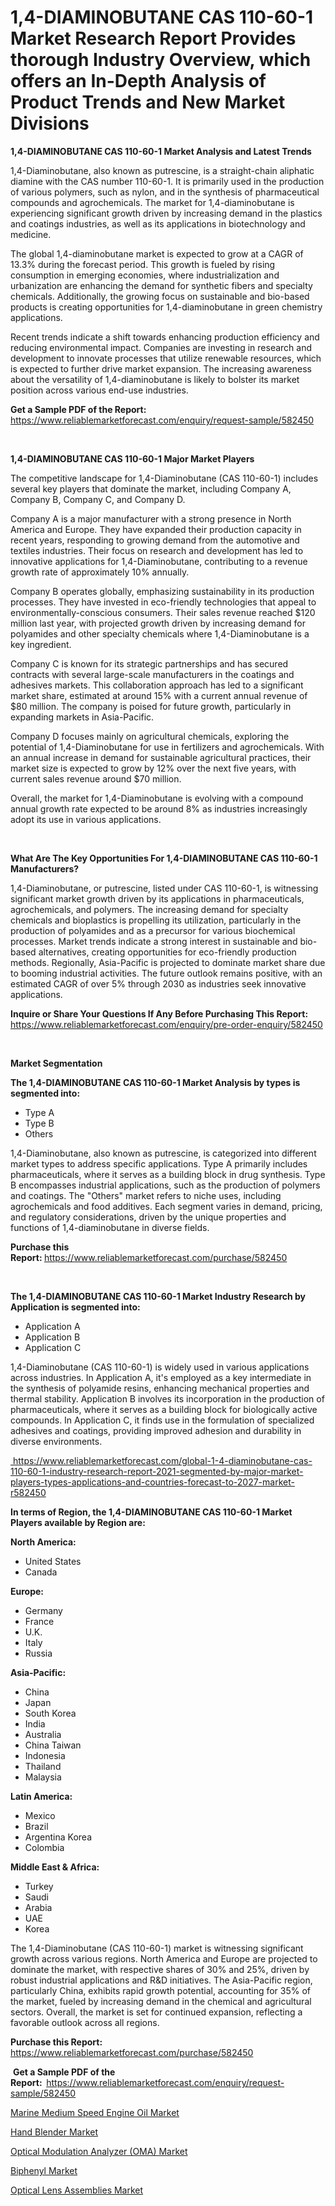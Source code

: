 <p><h1>1,4-DIAMINOBUTANE CAS 110-60-1 Market Research Report Provides thorough Industry Overview, which offers an In-Depth Analysis of Product Trends and New Market Divisions</h1></p><p><strong>1,4-DIAMINOBUTANE CAS 110-60-1 Market Analysis and Latest Trends</strong></p>
<p><p>1,4-Diaminobutane, also known as putrescine, is a straight-chain aliphatic diamine with the CAS number 110-60-1. It is primarily used in the production of various polymers, such as nylon, and in the synthesis of pharmaceutical compounds and agrochemicals. The market for 1,4-diaminobutane is experiencing significant growth driven by increasing demand in the plastics and coatings industries, as well as its applications in biotechnology and medicine.</p><p>The global 1,4-diaminobutane market is expected to grow at a CAGR of 13.3% during the forecast period. This growth is fueled by rising consumption in emerging economies, where industrialization and urbanization are enhancing the demand for synthetic fibers and specialty chemicals. Additionally, the growing focus on sustainable and bio-based products is creating opportunities for 1,4-diaminobutane in green chemistry applications.</p><p>Recent trends indicate a shift towards enhancing production efficiency and reducing environmental impact. Companies are investing in research and development to innovate processes that utilize renewable resources, which is expected to further drive market expansion. The increasing awareness about the versatility of 1,4-diaminobutane is likely to bolster its market position across various end-use industries.</p></p>
<p><strong>Get a Sample PDF of the Report:&nbsp;</strong> <a href="https://www.reliablemarketforecast.com/enquiry/request-sample/582450?utm_campaign=1140&utm_medium=2&utm_source=Github&utm_content=ia&utm_term=29102024&utm_id=14-diaminobutane-cas-110-60-1">https://www.reliablemarketforecast.com/enquiry/request-sample/582450</a></p>
<p>&nbsp;</p>
<p><strong>1,4-DIAMINOBUTANE CAS 110-60-1 Major Market Players</strong></p>
<p><p>The competitive landscape for 1,4-Diaminobutane (CAS 110-60-1) includes several key players that dominate the market, including Company A, Company B, Company C, and Company D. </p><p>Company A is a major manufacturer with a strong presence in North America and Europe. They have expanded their production capacity in recent years, responding to growing demand from the automotive and textiles industries. Their focus on research and development has led to innovative applications for 1,4-Diaminobutane, contributing to a revenue growth rate of approximately 10% annually.</p><p>Company B operates globally, emphasizing sustainability in its production processes. They have invested in eco-friendly technologies that appeal to environmentally-conscious consumers. Their sales revenue reached $120 million last year, with projected growth driven by increasing demand for polyamides and other specialty chemicals where 1,4-Diaminobutane is a key ingredient.</p><p>Company C is known for its strategic partnerships and has secured contracts with several large-scale manufacturers in the coatings and adhesives markets. This collaboration approach has led to a significant market share, estimated at around 15% with a current annual revenue of $80 million. The company is poised for future growth, particularly in expanding markets in Asia-Pacific.</p><p>Company D focuses mainly on agricultural chemicals, exploring the potential of 1,4-Diaminobutane for use in fertilizers and agrochemicals. With an annual increase in demand for sustainable agricultural practices, their market size is expected to grow by 12% over the next five years, with current sales revenue around $70 million.</p><p>Overall, the market for 1,4-Diaminobutane is evolving with a compound annual growth rate expected to be around 8% as industries increasingly adopt its use in various applications.</p></p>
<p>&nbsp;</p>
<p><strong>What Are The Key Opportunities For 1,4-DIAMINOBUTANE CAS 110-60-1 Manufacturers?</strong></p>
<p><p>1,4-Diaminobutane, or putrescine, listed under CAS 110-60-1, is witnessing significant market growth driven by its applications in pharmaceuticals, agrochemicals, and polymers. The increasing demand for specialty chemicals and bioplastics is propelling its utilization, particularly in the production of polyamides and as a precursor for various biochemical processes. Market trends indicate a strong interest in sustainable and bio-based alternatives, creating opportunities for eco-friendly production methods. Regionally, Asia-Pacific is projected to dominate market share due to booming industrial activities. The future outlook remains positive, with an estimated CAGR of over 5% through 2030 as industries seek innovative applications.</p></p>
<p><strong>Inquire or Share Your Questions If Any Before Purchasing This Report:</strong> <a href="https://www.reliablemarketforecast.com/enquiry/pre-order-enquiry/582450?utm_campaign=1140&utm_medium=2&utm_source=Github&utm_content=ia&utm_term=29102024&utm_id=14-diaminobutane-cas-110-60-1">https://www.reliablemarketforecast.com/enquiry/pre-order-enquiry/582450</a></p>
<p>&nbsp;</p>
<p><strong>Market Segmentation</strong></p>
<p><strong>The 1,4-DIAMINOBUTANE CAS 110-60-1 Market Analysis by types is segmented into:</strong></p>
<p><ul><li>Type A</li><li>Type B</li><li>Others</li></ul></p>
<p><p>1,4-Diaminobutane, also known as putrescine, is categorized into different market types to address specific applications. Type A primarily includes pharmaceuticals, where it serves as a building block in drug synthesis. Type B encompasses industrial applications, such as the production of polymers and coatings. The "Others" market refers to niche uses, including agrochemicals and food additives. Each segment varies in demand, pricing, and regulatory considerations, driven by the unique properties and functions of 1,4-diaminobutane in diverse fields.</p></p>
<p><strong>Purchase this Report:&nbsp;</strong><a href="https://www.reliablemarketforecast.com/purchase/582450?utm_campaign=1140&utm_medium=2&utm_source=Github&utm_content=ia&utm_term=29102024&utm_id=14-diaminobutane-cas-110-60-1">https://www.reliablemarketforecast.com/purchase/582450</a></p>
<p>&nbsp;</p>
<p><strong>The 1,4-DIAMINOBUTANE CAS 110-60-1 Market Industry Research by Application is segmented into:</strong></p>
<p><ul><li>Application A</li><li>Application B</li><li>Application C</li></ul></p>
<p><p>1,4-Diaminobutane (CAS 110-60-1) is widely used in various applications across industries. In Application A, it's employed as a key intermediate in the synthesis of polyamide resins, enhancing mechanical properties and thermal stability. Application B involves its incorporation in the production of pharmaceuticals, where it serves as a building block for biologically active compounds. In Application C, it finds use in the formulation of specialized adhesives and coatings, providing improved adhesion and durability in diverse environments.</p></p>
<p><a href="https://www.reliablemarketforecast.com/global-1-4-diaminobutane-cas-110-60-1-industry-research-report-2021-segmented-by-major-market-players-types-applications-and-countries-forecast-to-2027-market-r582450?utm_campaign=1140&utm_medium=2&utm_source=Github&utm_content=ia&utm_term=29102024&utm_id=14-diaminobutane-cas-110-60-1">&nbsp;https://www.reliablemarketforecast.com/global-1-4-diaminobutane-cas-110-60-1-industry-research-report-2021-segmented-by-major-market-players-types-applications-and-countries-forecast-to-2027-market-r582450</a></p>
<p><strong>In terms of Region, the 1,4-DIAMINOBUTANE CAS 110-60-1 Market Players available by Region are:</strong></p>
<p>
    <p> <strong> North America: </strong>
        <ul>
            <li>United States</li>
            <li>Canada</li>
        </ul>
        </p> 
    <p> <strong> Europe: </strong>
        <ul>
            <li>Germany</li>
            <li>France</li>
            <li>U.K.</li>
            <li>Italy</li>
            <li>Russia</li>
        </ul>
        </p> 
    <p> <strong> Asia-Pacific: </strong>
        <ul>
            <li>China</li>
            <li>Japan</li>
            <li>South Korea</li>
            <li>India</li>
            <li>Australia</li>
            <li>China Taiwan</li>
            <li>Indonesia</li>
            <li>Thailand</li>
            <li>Malaysia</li>
        </ul>
        </p> 
    <p> <strong> Latin America: </strong>
        <ul>
            <li>Mexico</li>
            <li>Brazil</li>
            <li>Argentina Korea</li>
            <li>Colombia</li>
        </ul>
        </p> 
    <p> <strong> Middle East & Africa: </strong>
        <ul>
            <li>Turkey</li>
            <li>Saudi</li>
            <li>Arabia</li>
            <li>UAE</li>
            <li>Korea</li>
        </ul>
    </p>
    </p>
<p><p>The 1,4-Diaminobutane (CAS 110-60-1) market is witnessing significant growth across various regions. North America and Europe are projected to dominate the market, with respective shares of 30% and 25%, driven by robust industrial applications and R&D initiatives. The Asia-Pacific region, particularly China, exhibits rapid growth potential, accounting for 35% of the market, fueled by increasing demand in the chemical and agricultural sectors. Overall, the market is set for continued expansion, reflecting a favorable outlook across all regions.</p></p>
<p><strong>Purchase this Report: </strong><a href="https://www.reliablemarketforecast.com/purchase/582450?utm_campaign=1140&utm_medium=2&utm_source=Github&utm_content=ia&utm_term=29102024&utm_id=14-diaminobutane-cas-110-60-1">https://www.reliablemarketforecast.com/purchase/582450</a></p>
<p>&nbsp;<strong>Get a Sample PDF of the Report:&nbsp;&nbsp;</strong><a href="https://www.reliablemarketforecast.com/enquiry/request-sample/582450?utm_campaign=1140&utm_medium=2&utm_source=Github&utm_content=ia&utm_term=29102024&utm_id=14-diaminobutane-cas-110-60-1">https://www.reliablemarketforecast.com/enquiry/request-sample/582450</a></p>
<p><strong></strong></p>
<p><p><a href="https://github.com/kiara3n0pau/Market-Research-Report-List-1/blob/main/marine-medium-speed-engine-oil-market.md?utm_campaign=1140&utm_medium=2&utm_source=Github&utm_content=ia&utm_term=29102024&utm_id=14-diaminobutane-cas-110-60-1">Marine Medium Speed Engine Oil Market</a></p><p><a href="https://www.linkedin.com/pulse/hand-blender-market-global-share-ranking-overall-sales-demand-2yvgc?utm_campaign=1140&utm_medium=2&utm_source=Github&utm_content=ia&utm_term=29102024&utm_id=14-diaminobutane-cas-110-60-1">Hand Blender Market</a></p><p><a href="https://issuu.com/reportprime-2/docs/optical-modulation-analyzer-oma-mar_cdf1ff96f15c78?utm_campaign=1140&utm_medium=2&utm_source=Github&utm_content=ia&utm_term=29102024&utm_id=14-diaminobutane-cas-110-60-1">Optical Modulation Analyzer (OMA) Market</a></p><p><a href="https://medium.com/@garrickwoo0v/the-biphenyl-market-is-anticipated-to-experience-significant-growth-with-a-projected-cagr-of-4-595079423b6d?utm_campaign=1140&utm_medium=2&utm_source=Github&utm_content=ia&utm_term=29102024&utm_id=14-diaminobutane-cas-110-60-1">Biphenyl Market</a></p><p><a href="https://issuu.com/reportprime-2/docs/optical-lens-assemblies-market-size_75da94da984cb2?utm_campaign=1140&utm_medium=2&utm_source=Github&utm_content=ia&utm_term=29102024&utm_id=14-diaminobutane-cas-110-60-1">Optical Lens Assemblies Market</a></p></p>